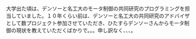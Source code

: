 大学出た頃は、デンソーと名工大のモータ制御の共同研究のプログラミングを担当していました。１０年くらい前は、デンソーと名工大の共同研究のアドバイザとして数プロジェクト参加させていただき、ひたすらデンソーさんからモータ制御の現状を教えていただくばかりで。。。申し訳なく、、、。
